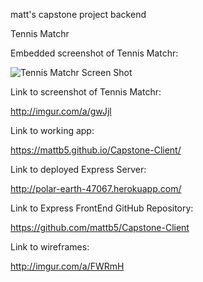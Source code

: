matt's capstone project backend


Tennis Matchr

Embedded screenshot of Tennis Matchr:

![Tennis Matchr Screen Shot](http://i.imgur.com/4YWEIbQ.png)

Link to screenshot of Tennis Matchr:

http://imgur.com/a/gwJjl

Link to working app:

https://mattb5.github.io/Capstone-Client/

Link to deployed Express Server:

http://polar-earth-47067.herokuapp.com/

Link to Express FrontEnd GitHub Repository:

https://github.com/mattb5/Capstone-Client

Link to wireframes:

http://imgur.com/a/FWRmH
